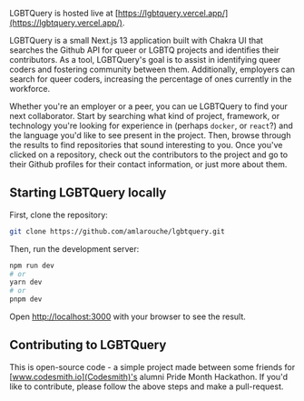 LGBTQuery is hosted live at [https://lgbtquery.vercel.app/](https://lgbtquery.vercel.app/). 

LGBTQuery is a small Next.js 13 application built with Chakra UI that searches the Github API for queer or LGBTQ projects and identifies their contributors. As a tool, LGBTQuery's goal is to assist in identifying queer coders and fostering community between them. Additionally, employers can search for queer coders, increasing the percentage of ones currently in the workforce.

Whether you're an employer or a peer, you can ue LGBTQuery to find your next collaborator. Start by searching what kind of project, framework, or technology you're looking for experience in (perhaps `docker`, or `react`?) and the language you'd like to see present in the project. Then, browse through the results to find repositories that sound interesting to you. Once you've clicked on a repository, check out the contributors to the project and go to their Github profiles for their contact information, or just more about them.

## Starting LGBTQuery locally

First, clone the repository: 

```bash
git clone https://github.com/amlarouche/lgbtquery.git
```

Then, run the development server:

```bash
npm run dev
# or
yarn dev
# or
pnpm dev
```

Open [http://localhost:3000](http://localhost:3000) with your browser to see the result.

## Contributing to LGBTQuery

This is open-source code - a simple project made between some friends for [www.codesmith.io](Codesmith)'s alumni Pride Month Hackathon. If you'd like to contribute, please follow the above steps and make a pull-request. 

